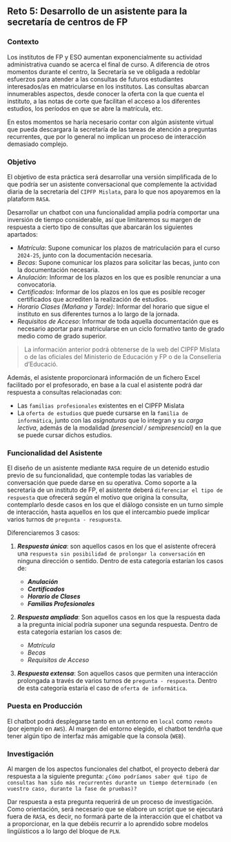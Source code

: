 ## Reto 5: Desarrollo de un asistente para la secretaría de centros de FP

### Contexto
Los institutos de FP y ESO aumentan exponencialmente su actividad administrativa cuando se acerca el final de curso. A diferencia de otros momentos durante el centro, la Secretaría se ve obligada a redoblar esfuerzos para atender a las consultas de futuros estudiantes interesados/as en matricularse en los institutos. Las consultas abarcan innumerables aspectos, desde conocer la oferta con la que cuenta el instituto, a las notas de corte que facilitan el acceso a los diferentes estudios, los períodos en que se abre la matrícula, etc.

En estos momentos se haría necesario contar con algún asistente virtual que pueda descargara la secretaría de las tareas de atención a preguntas recurrentes, que por lo general no implican un proceso de interacción demasiado complejo.

### Objetivo

El objetivo de esta práctica será desarrollar una versión simplificada de lo que podría ser un asistente conversacional que complemente la actividad diaria de la secretaría del `CIPFP Mislata`, para lo que nos apoyaremos en la plataform `RASA`.

Desarrollar un chatbot con una funcionalidad amplia podría comportar una inversión de tiempo considerable, así que limitaremos su margen de respuesta a cierto tipo de consultas que abarcarán los siguientes apartados:
- *_Matrícula_*: Supone comunicar los plazos de matriculación para el curso `2024-25`, junto con la documentación necesaria.
- *_Becas_*: Supone comunicar los plazos para solicitar las becas, junto con la documentación necesaria.
- *_Anulación_*: Informar de los plazos en los que es posible renunciar a una convocatoria.
- *_Certificados_*: Informar de los plazos en los que es posible recoger certificados que acrediten la realización de estudios.
- *_Horario Clases (Mañana y Tarde)_*: Informar del horario que sigue el instituto en sus diferentes turnos a lo largo de la jornada.
- *_Requisitos de Acceso_*: Informar de toda aquella documentación que es necesario aportar para matricularse en un ciclo formativo tanto de grado medio como de grado superior.

> La  información  anterior  podrá  obtenerse  de  la  web  del  CIPFP  Mislata  o  de  las  oficiales  del  Ministerio  de Educación y FP o de la Conselleria d’Educació.

Además, el asistente proporcionará información de un fichero Excel facilitado por el profesorado, en base a la cual el asistente podrá dar respuesta a consultas relacionadas con:
- Las `familias profesionales` existentes en el CIPFP Mislata
- La `oferta de estudios` que puede cursarse en la `familia de informática`, junto con las *asignaturas* que lo integran y su *carga lectiva*, además de la modalidad _(presencial / semipresencial)_ en la que se puede cursar dichos estudios.

### Funcionalidad del Asistente
El diseño de un asistente mediante `RASA` require de un detenido estudio previo de su funcionalidad, que contemple todas las variables de conversación que puede darse en su operativa. Como soporte a la secretaría de un instituto de FP, el asistente deberá `diferenciar el tipo de respuesta` que ofrecerá según el motivo que origina la consulta, contemplarlo desde casos en los que el diálogo consiste en un turno simple de interacción, hasta aquellos en los que el intercambio puede implicar varios turnos de `pregunta - resupuesta`.

Diferenciaremos 3 casos:
1) *__Respuesta única__*: son aquellos casos en los que el asistente ofrecerá una `respuesta sin posibilidad de prolongar la conversación` en ninguna dirección o sentido. Dentro de esta categoría estarían los casos de:
    - *__Anulación__*
    - *__Certificados__*
    - *__Horario de Clases__*
    - *__Familias Profesionales__*

2) *__Respuesta ampliada__*: Son aquellos casos en los que la respuesta dada a la pregunta inicial podría suponer una segunda respuesta. Dentro de esta categoría estarían los casos de:
    - *_Matrícula_*
    - *_Becas_*
    - *_Requisitos de Acceso_*
3) *__Respuesta extensa__*: Son aquellos casos que permiten una interacción prolongada a través de varios turnos de `pregunta - respuesta`. Dentro de esta categoría estaría el caso de `oferta de informática`.

### Puesta en Producción
El chatbot podrá desplegarse tanto en un entorno en `local` como `remoto` (por ejemplo en `AWS`). Al margen del entorno elegido, el chatbot tendrña que tener algún tipo de interfaz más amigable que la consola (`WEB`).

### Investigación 
Al margen de los aspectos funcionales del chatbot, el proyecto deberá dar respuesta a la siguiente pregunta: `¿Cómo podríamos saber qué tipo de consultas han sido más recurrentes durante un tiempo determinado (en vuestro caso, durante la fase de pruebas)?`

Dar respuesta a esta pregunta requerirá de un proceso de investigación. Como orientación, será necesario que se elabore un script que se ejecutará fuera de `RASA`, es decir, no formará parte de la interacción que el chatbot va a proporcionar, en la que debéis recurrir a lo aprendido sobre modelos lingüísticos a lo largo del bloque de `PLN`.
